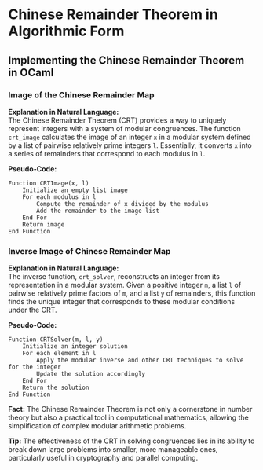 
# Chinese Remainder Theorem in Algorithmic Form

## Implementing the Chinese Remainder Theorem in OCaml

### Image of the Chinese Remainder Map
**Explanation in Natural Language:**  
The Chinese Remainder Theorem (CRT) provides a way to uniquely represent integers with a system of modular congruences. The function `crt_image` calculates the image of an integer `x` in a modular system defined by a list of pairwise relatively prime integers `l`. Essentially, it converts `x` into a series of remainders that correspond to each modulus in `l`.

**Pseudo-Code:**
```
Function CRTImage(x, l)
    Initialize an empty list image
    For each modulus in l
        Compute the remainder of x divided by the modulus
        Add the remainder to the image list
    End For
    Return image
End Function
```

### Inverse Image of Chinese Remainder Map
**Explanation in Natural Language:**  
The inverse function, `crt_solver`, reconstructs an integer from its representation in a modular system. Given a positive integer `m`, a list `l` of pairwise relatively prime factors of `m`, and a list `y` of remainders, this function finds the unique integer that corresponds to these modular conditions under the CRT.

**Pseudo-Code:**
```
Function CRTSolver(m, l, y)
    Initialize an integer solution
    For each element in l
        Apply the modular inverse and other CRT techniques to solve for the integer
        Update the solution accordingly
    End For
    Return the solution
End Function
```

**Fact:** The Chinese Remainder Theorem is not only a cornerstone in number theory but also a practical tool in computational mathematics, allowing the simplification of complex modular arithmetic problems.

**Tip:** The effectiveness of the CRT in solving congruences lies in its ability to break down large problems into smaller, more manageable ones, particularly useful in cryptography and parallel computing.

